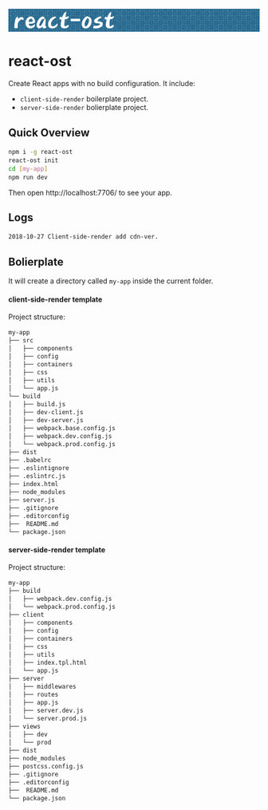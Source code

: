 ![react-ost logo](./images/logo.png)

# react-ost
Create React apps with no build configuration. It include:
- `client-side-render` boilerplate project.
- `server-side-render` bolierplate project.

## Quick Overview
```sh
npm i -g react-ost
react-ost init
cd [my-app]
npm run dev
```

Then open http://localhost:7706/ to see your app.

## Logs
```sh
2018-10-27 Client-side-render add cdn-ver.
```

## Bolierplate 
It will create a directory called `my-app` inside the current folder. 

#### client-side-render template
Project structure:
```
my-app
├── src
│   ├── components
│   ├── config
│   ├── containers
│   ├── css
│   ├── utils
│   └── app.js
└── build
│   ├── build.js
│   ├── dev-client.js
│   ├── dev-server.js
│   ├── webpack.base.config.js
│   ├── webpack.dev.config.js
│   └── webpack.prod.config.js
├── dist
├── .babelrc
├── .eslintignore
├── .eslintrc.js
├── index.html
├── node_modules
├── server.js
├── .gitignore
├── .editorconfig
├──  README.md
└── package.json
```

#### server-side-render template
Project structure:
```
my-app
├── build
│   ├── webpack.dev.config.js
│   └── webpack.prod.config.js
├── client
│   ├── components
│   ├── config
│   ├── containers
│   ├── css
│   ├── utils
│   ├── index.tpl.html
│   └── app.js
├── server
│   ├── middlewares
│   ├── routes
│   ├── app.js
│   ├── server.dev.js
│   └── server.prod.js
├── views
│   ├── dev
│   └── prod
├── dist
├── node_modules
├── postcss.config.js
├── .gitignore
├── .editorconfig
├──  README.md
└── package.json
```